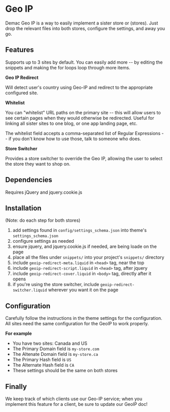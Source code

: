 
# Geo IP

Demac Geo IP is a way to easily implement a sister store or (stores). Just drop the relevant files into both stores, configure the settings, and away you go.

## Features

Supports up to 3 sites by default. You can easily add more -- by editing the snippets and making the for loops loop through more items.

**Geo IP Redirect**

Will detect user's country using Geo-IP and redirect to the appropriate configured site.

**Whitelist**

You can "whitelist" URL paths on the primary site -- this will allow users to see certain pages when they would otherwise be redirected. Useful for linking all sister sites to one blog, or one app landing page, etc.

The whitelist field accepts a comma-separated list of Regular Expressions -- if you don't know how to use those, talk to someone who does.

**Store Switcher**

Provides a store switcher to override the Geo IP, allowing the user to select the store they want to shop on.

## Dependencies

Requires jQuery and jquery.cookie.js

## Installation

(Note: do each step for both stores)

1. add settings found in `config/settings_schema.json` into theme's `settings_schema.json`
2. configure settings as needed
3. ensure jquery, and jquery.cookie.js if needed, are being loade on the page
4. place all the files under `snippets/` into your project's `snippets/` directory
5. include `geoip-redirect-meta.liquid` in `<head>` tag, near the top
6. include `geoip-redirect-script.liquid` in `<head>` tag, after jquery
7. include `geoip-redirect-cover.liquid` in `<body>` tag, directly after it opens
8. if you're using the store switcher, include `geoip-redirect-switcher.liquid` wherever you want it on the page

## Configuration

Carefully follow the instructions in the theme settings for the configuration. All sites need the same configuration for the GeoIP to work properly.

**For example**

- You have two sites: Canada and US
- The Primary Domain field is `my-store.com`
- The Altenate Domain field is `my-store.ca`
- The Primary Hash field is `US`
- The Alternate Hash field is `CA`
- These settings should be the same on both stores

## Finally

We keep track of which clients use our Geo-IP service; when you implement this feature for a client, be sure to update our GeoIP doc!
